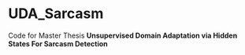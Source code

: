 # UDA_Sarcasm

Code for Master Thesis **Unsupervised Domain Adaptation via Hidden States For Sarcasm Detection**
